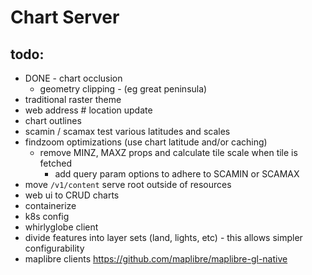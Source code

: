 # Chart Server

## todo:
 - DONE - chart occlusion 
    - geometry clipping - (eg great peninsula)
 - traditional raster theme
 - web address # location update
 - chart outlines
 - scamin / scamax test various latitudes and scales
 - findzoom optimizations (use chart latitude and/or caching)
   - remove MINZ, MAXZ props and calculate tile scale when tile is fetched
     - add query param options to adhere to SCAMIN or SCAMAX
 - move `/v1/content` serve root outside of resources
 - web ui to CRUD charts
 - containerize
 - k8s config
 - whirlyglobe client
 - divide features into layer sets (land, lights, etc) - this allows simpler configurability
 - maplibre clients https://github.com/maplibre/maplibre-gl-native